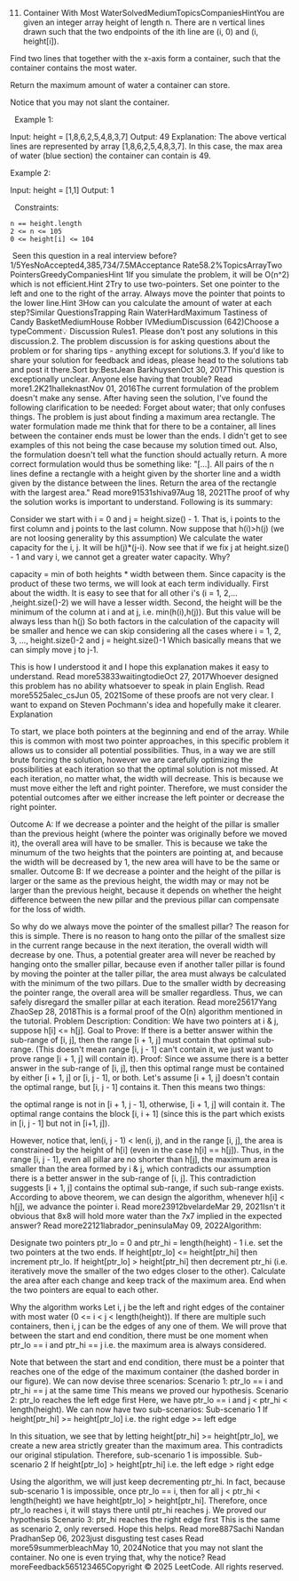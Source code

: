 11. Container With Most WaterSolvedMediumTopicsCompaniesHintYou are given an integer array height of length n. There are n vertical lines drawn such that the two endpoints of the ith line are (i, 0) and (i, height[i]).

Find two lines that together with the x-axis form a container, such that the container contains the most water.

Return the maximum amount of water a container can store.

Notice that you may not slant the container.

 
Example 1:

Input: height = [1,8,6,2,5,4,8,3,7]
Output: 49
Explanation: The above vertical lines are represented by array [1,8,6,2,5,4,8,3,7]. In this case, the max area of water (blue section) the container can contain is 49.


Example 2:

Input: height = [1,1]
Output: 1


 
Constraints:


	n == height.length
	2 <= n <= 105
	0 <= height[i] <= 104

 Seen this question in a real interview before?1/5YesNoAccepted4,385,734/7.5MAcceptance Rate58.2%TopicsArrayTwo PointersGreedyCompaniesHint 1If you simulate the problem, it will be O(n^2) which is not efficient.Hint 2Try to use two-pointers. Set one pointer to the left and one to the right of the array. Always move the pointer that points to the lower line.Hint 3How can you calculate the amount of water at each step?Similar QuestionsTrapping Rain WaterHardMaximum Tastiness of Candy BasketMediumHouse Robber IVMediumDiscussion (642)Choose a typeComment💡 Discussion Rules1. Please don't post any solutions in this discussion.2. The problem discussion is for asking questions about the problem or for sharing tips - anything except for solutions.3. If you'd like to share your solution for feedback and ideas, please head to the solutions tab and post it there.Sort by:BestJean BarkhuysenOct 30, 2017This question is exceptionally unclear. Anyone else having that trouble? Read more1.2K21halleknastNov 01, 2016The current formulation of the problem doesn't make any sense. After having seen the solution, I've found the following clarification to be needed:
Forget about water; that only confuses things. The problem is just about finding a maximum area rectangle. The water formulation made me think that for there to be a container, all lines between the container ends must be lower than the ends. I didn't get to see examples of this not being the case because my solution timed out.
Also, the formulation doesn't tell what the function should actually return. A more correct formulation would thus be something like:
"[...]. All pairs of the n lines define a rectangle with a height given by the shorter line and a width given by the distance between the lines. Return the area of the rectangle with the largest area." Read more91531shiva97Aug 18, 2021The proof of why the solution works is important to understand. Following is its summary:

Consider we start with i = 0 and j = height.size() - 1. That is, i points to the first column and j points to the last column.
Now suppose that h(i)>h(j) (we are not loosing generality by this assumption)
We calculate the water capacity for the i, j. It will be h(j)*(j-i).
Now see that if we fix j at height.size() - 1 and vary i, we cannot get a greater water capacity. Why?

capacity = min of both heights * width between them. Since capacity is the product of these two terms, we will look at each term individually.
First about the width. It is easy to see that for all other i's (i = 1, 2,... ,height.size()-2) we will have a lesser width.
Second, the height will be the minimum of the column at i and at j, i.e. min(h(i),h(j)). But this value will be always less than h(j)
So both factors in the calculation of the capacity will be smaller and hence we can skip considering all the cases where i = 1, 2, 3, ..., height.size()-2 and j = height.size()-1
Which basically means that we can simply move j to j-1.



This is how I understood it and I hope this explanation makes it easy to understand. Read more53833waitingtodieOct 27, 2017Whoever designed this problem has no ability whatsoever to speak in plain English. Read more5525alec_csJun 05, 2021Some of these proofs are not very clear. I want to expand on Steven Pochmann's idea and hopefully make it clearer.
Explanation

To start, we place both pointers at the beginning and end of the array. While this is common with most two pointer approaches, in this specific problem it allows us to consider all potential possibilities. Thus, in a way we are still brute forcing the solution, however we are carefully optimizing the possibilities at each iteration so that the optimal solution is not missed.
At each iteration, no matter what, the width will decrease. This is because we must move either the left and right pointer. Therefore, we must consider the potential outcomes after we either increase the left pointer or decrease the right pointer.

Outcome A: If we decrease a pointer and the height of the pillar is smaller than the previous height (where the pointer was originally before we moved it), the overall area will have to be smaller. This is because we take the minumum of the two heights that the pointers are pointing at, and because the width will be decreased by 1, the new area will have to be the same or smaller.
Outcome B: If we decrease a pointer and the height of the pillar is larger or the same as the previous height, the width may or may not be larger than the previous height, because it depends on whether the height difference between the new pillar and the previous pillar can compensate for the loss of width.



So why do we always move the pointer of the smallest pillar?
The reason for this is simple. There is no reason to hang onto the pillar of the smallest size in the current range because in the next iteration, the overall width will decrease by one. Thus, a potential greater area will never be reached by hanging onto the smaller pillar, because even if another taller pillar is found by moving the pointer at the taller pillar, the area must always be calculated with the minimum of the two pillars. Due to the smaller width by decreasing the pointer range, the overall area will be smaller regardless. Thus, we can safely disregard the smaller pillar at each iteration. Read more25617Yang  ZhaoSep 28, 2018This is a formal proof of the O(n) algorithm mentioned in the tutorial.
Problem Description:
Condition: We have two pointers at i & j, suppose h[i] <= h[j].
Goal to Prove: If there is a better answer within the sub-range of [i, j], then the range [i + 1, j] must contain that optimal sub-range. (This doesn't mean range [i, j - 1] can't contain it, we just want to prove range [i + 1, j] will contain it).
Proof:
Since we assume there is a better answer in the sub-range of [i, j], then this optimal range must be contained by either [i + 1, j] or [i, j - 1], or both.
Let's assume [i + 1, j] doesn't contain the optimal range, but [i, j - 1] contains it. Then this means two things:

the optimal range is not in [i + 1, j - 1], otherwise, [i + 1, j] will contain it.
The optimal range contains the block [i, i + 1] (since this is the part which exists in [i, j - 1] but not in [i+1, j]).

However, notice that, len(i, j - 1) < len(i, j), and in the range [i, j], the area is constrained by the height of h[i] (even in the case h[i] == h[j]). Thus, in the range [i, j - 1], even all pillar are no shorter than h[j], the maximum area is smaller than the area formed by i & j, which contradicts our assumption there is a better answer in the sub-range of [i, j]. This contradiction suggests [i + 1, j] contains the optimal sub-range, if such sub-range exists.
According to above theorem, we can design the algorithm, whenever h[i] < h[j], we advance the pointer i. Read more23912bvelardeMar 29, 2021Isn't it obvious that 8x8 will hold more water than the 7x7 implied in the expected answer? Read more22121labrador_peninsulaMay 09, 2022Algorithm:

Designate two pointers ptr_lo = 0 and ptr_hi = length(height) - 1 i.e. set the two pointers at the two ends.
If height[ptr_lo] <= height[ptr_hi] then increment ptr_lo.
If height[ptr_lo] > height[ptr_hi] then decrement ptr_hi (i.e. iteratively move the smaller of the two edges closer to the other).
Calculate the area after each change and keep track of the maximum area.
End when the two pointers are equal to each other.

Why the algorithm works
Let i, j be the left and right edges of the container with most water (0 <= i < j < length(height)). If there are multiple such containers, then i, j can be the edges of any one of them. We will prove that between the start and end condition, there must be one moment when ptr_lo == i and ptr_hi == j i.e. the maximum area is always considered.


Note that between the start and end condition, there must be a pointer that reaches one of the edge of the maximum container (the dashed border in our figure). We can now devise three scenarios:
Scenario 1: ptr_lo == i and ptr_hi == j at the same time
This means we proved our hypothesis.
Scenario 2: ptr_lo reaches the left edge first
Here, we have ptr_lo == i and j < ptr_hi < length(height). We can now have two sub-scenarios:
Sub-scenario 1 If height[ptr_hi] >= height[ptr_lo] i.e. the right edge >= left edge

In this situation, we see that by letting  height[ptr_hi] >= height[ptr_lo], we create a new area strictly greater than the maximum area. This contradicts our original stipulation. Therefore, sub-scenario 1 is impossible.
Sub-scenario 2 If height[ptr_lo] > height[ptr_hi] i.e. the left edge > right edge

Using the algorithm, we will just keep decrementing ptr_hi. In fact, because sub-scenario 1 is impossible, once ptr_lo == i, then for all j < ptr_hi < length(height) we have height[ptr_lo] > height[ptr_hi].
Therefore, once ptr_lo reaches i, it will stays there until ptr_hi reaches j. We proved our hypothesis
Scenario 3: ptr_hi reaches the right edge first
This is the same as scenario 2, only reversed.
Hope this helps. Read more887Sachi Nandan PradhanSep 06, 2023just disgusting test cases Read more59summerbleachMay 10, 2024Notice that you may not slant the container.
No one is even trying that, why the notice? Read moreFeedback565123465Copyright © 2025 LeetCode. All rights reserved.